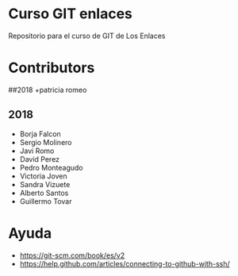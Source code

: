 # Curso GIT enlaces
Repositorio para el curso de GIT de Los Enlaces

# Contributors
##2018
+patricia romeo
## 2018
* Borja Falcon
* Sergio Molinero
* Javi Romo
* David Perez
* Pedro Monteagudo
* Victoria Joven
* Sandra Vizuete
* Alberto Santos
* Guillermo Tovar

# Ayuda
* https://git-scm.com/book/es/v2
* https://help.github.com/articles/connecting-to-github-with-ssh/
